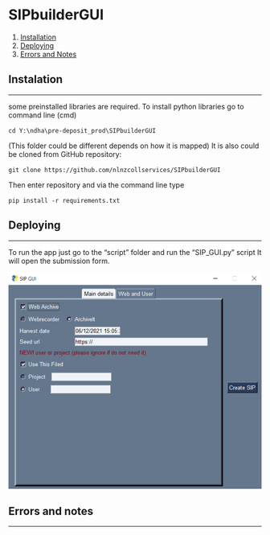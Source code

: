 # SIPbuilderGUI
1. [Installation](#installation)
2. [Deploying](#tdeploying)
3. [Errors and Notes](#errors-and-notes)
## Instalation
***
some preinstalled libraries are required.
To install python libraries go to  command line (cmd)
```
cd Y:\ndha\pre-deposit_prod\SIPbuilderGUI 
```
(This folder could be different depends on how it is mapped)
It is also could be cloned from GitHub repository:
```
git clone https://github.com/nlnzcollservices/SIPbuilderGUI
```
Then enter repository and via the command line type
```
pip install -r requirements.txt
```

## Deploying
***

To run the app just go to  the “script” folder and run the “SIP_GUI.py” script
It will open the submission form.

![SIP_builder1](/documentation/SIP_builder1.png)




## Errors and notes
***

